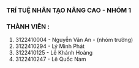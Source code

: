 ### TRÍ TUỆ NHÂN TẠO NÂNG CAO - NHÓM 1
### THÀNH VIÊN :
1. 3122410004 - Nguyễn Văn An - (nhóm trưởng)
2. 3122410294 - Lý Minh Phát
3. 3122410125 - Lê Khánh Hoàng
4. 3122410247 - Lê Quốc Nam
